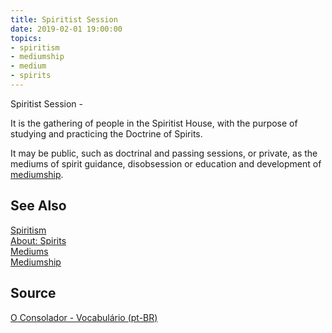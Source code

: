 ```yaml
---
title: Spiritist Session
date: 2019-02-01 19:00:00
topics:
- spiritism
- mediumship
- medium
- spirits
---
```


Spiritist Session - 

It is the gathering of people in the Spiritist House, with the purpose of
studying and practicing the Doctrine of Spirits. 

It may be public, such as doctrinal and passing sessions, or private, as the
mediums of spirit guidance, disobsession or education and development of
[mediumship](/spiritism/mediumship).

## See Also
[Spiritism](/spiritism)  
[About: Spirits](../spirits)  
[Mediums](../medium)  
[Mediumship](/spiritism/mediumship)  

## Source
[O Consolador - Vocabulário (pt-BR)](http://www.oconsolador.com.br/linkfixo/vocabulario/principal.html)
